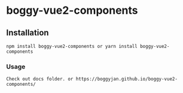 # boggy-vue2-components

## Installation
```
npm install boggy-vue2-components or yarn install boggy-vue2-components
```

### Usage
```
Check out docs folder. or https://boggyjan.github.io/boggy-vue2-components/
```
